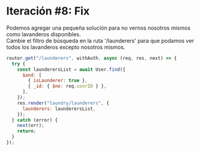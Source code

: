 # Iteración #8: Fix

Podemos agregar una pequeña solución para no vernos nosotros mismos como lavanderos disponibles.  
Cambie el filtro de búsqueda en la ruta '/launderers' para que podamos ver todos los lavanderos excepto nosotros mismos.

```js
router.get("/launderers", withAuth, async (req, res, next) => {
  try {
    const launderersList = await User.find({
      $and: [
        { isLaunderer: true },
        { _id: { $ne: req.userID } },
      ],
    });
    res.render("laundry/launderers", {
      launderers: launderersList,
    });
  } catch (error) {
    next(err);
    return;
  }
});
```